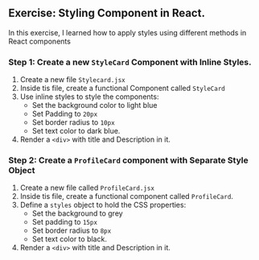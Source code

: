 ## Exercise: Styling Component in React.

In this exercise, I learned how to apply styles using different methods in React components

### Step 1: Create a new `StyleCard` Component with Inline Styles.

1. Create a new file `Stylecard.jsx`
2. Inside tis file, create a functional Component called `StyleCard`
3. Use inline styles to style the components:
   - Set the background color to light blue
   - Set Padding to `20px`
   - Set border radius to `10px`
   - Set text color to dark blue.
4. Render a `<div>` with title and Description in it.

### Step 2: Create a `ProfileCard` component with Separate Style Object

1. Create a new file called `ProfileCard.jsx`
2. Inside tis file, create a functional component called `ProfileCard`.
3. Define a `styles` object to hold the CSS properties:
   - Set the background to grey
   - Set padding to `15px`
   - Set border radius to `8px`
   - Set text color to black.
4. Render a `<div>` with title and Description in it.

